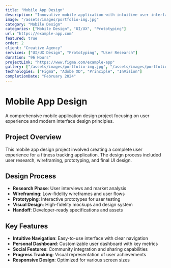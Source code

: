 ```yaml
---
title: "Mobile App Design"
description: "Innovative mobile application with intuitive user interface and seamless experience"
image: "/assets/images/portfolio-img.jpg"
category: "Mobile Design"
categories: ["Mobile Design", "UI/UX", "Prototyping"]
url: "https://example-app.com"
featured: true
order: 2
client: "Creative Agency"
services: ["UI/UX Design", "Prototyping", "User Research"]
duration: "96 Hours"
projectLink: "https://www.figma.com/example-app"
gallery: ["/assets/images/portfolio-img.jpg", "/assets/images/portfolio-img-wide.jpg"]
technologies: ["Figma", "Adobe XD", "Principle", "InVision"]
completionDate: "February 2024"
---
```


# Mobile App Design

A comprehensive mobile application design project focusing on user experience and modern interface design principles.

## Project Overview

This mobile app design project involved creating a complete user experience for a fitness tracking application. The design process included user research, wireframing, prototyping, and final UI design.

## Design Process

- **Research Phase**: User interviews and market analysis
- **Wireframing**: Low-fidelity wireframes and user flows
- **Prototyping**: Interactive prototypes for user testing
- **Visual Design**: High-fidelity mockups and design system
- **Handoff**: Developer-ready specifications and assets

## Key Features

- **Intuitive Navigation**: Easy-to-use interface with clear navigation
- **Personal Dashboard**: Customizable user dashboard with key metrics
- **Social Features**: Community integration and sharing capabilities
- **Progress Tracking**: Visual representation of user achievements
- **Responsive Design**: Optimized for various screen sizes
